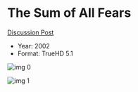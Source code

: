 # The Sum of All Fears

[Discussion Post](https://www.avsforum.com/threads/bass-eq-for-filtered-movies.2995212/post-56733120)

* Year: 2002
* Format: TrueHD 5.1

![img 0](https://fanart.tv/fanart/movies/4614/moviethumb/the-sum-of-all-fears-52f7b778e7751.jpg)

![img 1](https://i.imgur.com/S3GRQtW.png)

